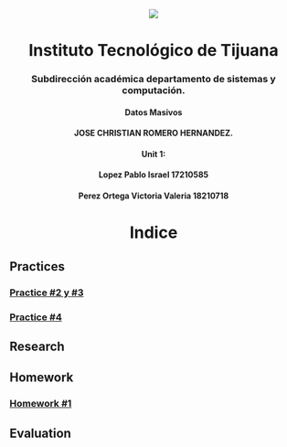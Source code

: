 <p align="center">
 <img src="https://user-images.githubusercontent.com/77422159/157056166-aa1ef8bd-fa1d-42c0-8846-860d0e81f54f.png">
  </p>
<h1 align="center"> Instituto Tecnológico de Tijuana </h1>
<h3 align="center"> Subdirección académica departamento de sistemas y computación.</h3>
<h4 align="center"> Datos Masivos</h4>

<h4 align="center"> JOSE CHRISTIAN ROMERO HERNANDEZ.</h4>

<h4 align="center">Unit 1:</h4>

<h4 align="center"> Lopez Pablo Israel 17210585</h4>
<h4 align="center"> Perez Ortega Victoria Valeria 18210718</h4>



<h1 align="center"> Indice </h1>

## Practices
### [Practice  #2 y #3](https://github.com/israelpablo/DatoMasivos/tree/Unit1/Unit1/Practices/Readme.md)
### [Practice  #4](https://github.com/israelpablo/DatoMasivos/tree/Unit1/Unit1/Practices/Practica4.md)
## Research
### 
###  
## Homework
### [Homework  #1](https://github.com/israelpablo/DatoMasivos/blob/Unit1/Unit1/HomeWorks/HomeWork1.md)
### 
## Evaluation
### 
